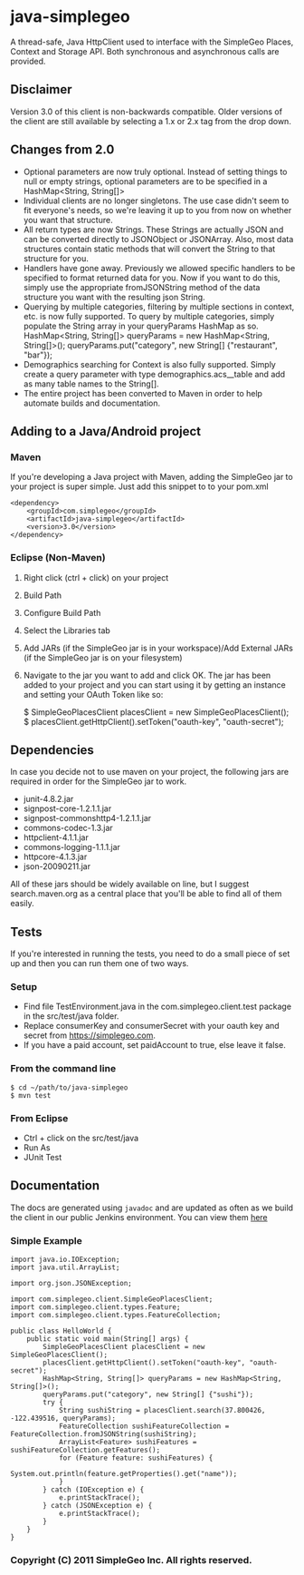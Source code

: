 # java-simplegeo

A thread-safe, Java HttpClient used to interface with the SimpleGeo Places, Context and Storage API. Both synchronous and asynchronous calls are provided. 

## Disclaimer

Version 3.0 of this client is non-backwards compatible.  Older versions of the client are still available by selecting a 1.x or 2.x tag from the drop down.

## Changes from 2.0

* Optional parameters are now truly optional.  Instead of setting things to null or empty strings, optional parameters are to be specified in a HashMap<String, String[]>
* Individual clients are no longer singletons.  The use case didn't seem to fit everyone's needs, so we're leaving it up to you from now on whether you want that structure.
* All return types are now Strings.  These Strings are actually JSON and can be converted directly to JSONObject or JSONArray.  Also, most data structures contain static methods that will convert the String to that structure for you.
* Handlers have gone away.  Previously we allowed specific handlers to be specified to format returned data for you.  Now if you want to do this, simply use the appropriate fromJSONString method of the data structure you want with the resulting json String.
* Querying by multiple categories, filtering by multiple sections in context, etc. is now fully supported.  To query by multiple categories, simply populate the String array in your queryParams HashMap as so.
    HashMap<String, String[]> queryParams = new HashMap<String, String[]>();
    queryParams.put("category", new String[] {"restaurant", "bar"});
* Demographics searching for Context is also fully supported.  Simply create a query parameter with type demographics.acs\_\_table and add as many table names to the String[].
* The entire project has been converted to Maven in order to help automate builds and documentation.

## Adding to a Java/Android project

### Maven

If you're developing a Java project with Maven, adding the SimpleGeo jar to your project is super simple.  Just add this snippet to to your pom.xml

    <dependency>
        <groupId>com.simplegeo</groupId>
        <artifactId>java-simplegeo</artifactId>
        <version>3.0</version>
    </dependency>


### Eclipse (Non-Maven)

1. Right click (ctrl + click) on your project
2. Build Path
3. Configure Build Path
4. Select the Libraries tab
5. Add JARs (if the SimpleGeo jar is in your workspace)/Add External JARs (if the SimpleGeo jar is on your filesystem)
6. Navigate to the jar you want to add and click OK.  The jar has been added to your project and you can start using it by getting an instance and setting your OAuth Token like so:

    $ SimpleGeoPlacesClient placesClient = new SimpleGeoPlacesClient();
    $ placesClient.getHttpClient().setToken("oauth-key", "oauth-secret");

## Dependencies

In case you decide not to use maven on your project, the following jars are required in order for the SimpleGeo jar to work.

* junit-4.8.2.jar
* signpost-core-1.2.1.1.jar
* signpost-commonshttp4-1.2.1.1.jar
* commons-codec-1.3.jar
* httpclient-4.1.1.jar
* commons-logging-1.1.1.jar
* httpcore-4.1.3.jar
* json-20090211.jar

All of these jars should be widely available on line, but I suggest search.maven.org as a central place that you'll be able to find all of them easily.


## Tests

If you're interested in running the tests, you need to do a small piece of set up and then you can run them one of two ways.

### Setup

* Find file TestEnvironment.java in the com.simplegeo.client.test package in the src/test/java folder.
* Replace consumerKey and consumerSecret with your oauth key and secret from https://simplegeo.com.
* If you have a paid account, set paidAccount to true, else leave it false.

### From the command line

    $ cd ~/path/to/java-simplegeo
    $ mvn test

### From Eclipse

* Ctrl + click on the src/test/java
* Run As
* JUnit Test

## Documentation

The docs are generated using `javadoc` and are updated as often as we build the client in our public Jenkins environment.  You can view them [here](https://ci.public.simplegeo.com/job/java-simplegeo/javadoc)

### Simple Example

    import java.io.IOException;
    import java.util.ArrayList;

    import org.json.JSONException;

    import com.simplegeo.client.SimpleGeoPlacesClient;
    import com.simplegeo.client.types.Feature;
    import com.simplegeo.client.types.FeatureCollection;

    public class HelloWorld {
        public static void main(String[] args) {
            SimpleGeoPlacesClient placesClient = new SimpleGeoPlacesClient();
            placesClient.getHttpClient().setToken("oauth-key", "oauth-secret");
            HashMap<String, String[]> queryParams = new HashMap<String, String[]>();
            queryParams.put("category", new String[] {"sushi"});
            try {
                String sushiString = placesClient.search(37.800426, -122.439516, queryParams);
                FeatureCollection sushiFeatureCollection = FeatureCollection.fromJSONString(sushiString);
                ArrayList<Feature> sushiFeatures = sushiFeatureCollection.getFeatures();
                for (Feature feature: sushiFeatures) {
                    System.out.println(feature.getProperties().get("name"));
                }
            } catch (IOException e) {
                e.printStackTrace();
            } catch (JSONException e) {
                e.printStackTrace();
            }
        }
    }

### Copyright (C) 2011 SimpleGeo Inc. All rights reserved.
